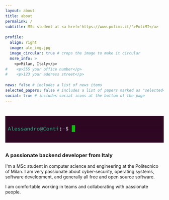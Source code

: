 ```yaml
---
layout: about
title: about
permalink: /
subtitle: MSc student at <a href='https://www.polimi.it/'>PoliMI</a>

profile:
  align: right
  image: ale_img.jpg
  image_circular: true # crops the image to make it circular
  more_info: >
    <p>Milan, Italy</p>
#    <p>555 your office number</p>
#    <p>123 your address street</p>

news: false # includes a list of news items
selected_papers: false # includes a list of papers marked as "selected={true}"
social: true # includes social icons at the bottom of the page
---
```


<h1><img src="/assets/img/hi.gif" /></h1>
<h3>A passionate backend developer from Italy</h3>

I'm a MSc student in computer science and engineering at the Politecnico of Milan.
I am very passionate about cyber-security, operating systems, software development, and generally all free and open source software.

I am comfortable working in teams and collaborating with passionate people.
